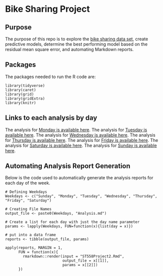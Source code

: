 # Bike Sharing Project 

## Purpose

The purpose of this repo is to explore the [bike sharing data set](https://archive.ics.uci.edu/ml/datasets/Bike+Sharing+Dataset), create predictive
models, determine the best performing model based on the residual mean square error, and automating Markdown reports.  

## Packages

The packages needed to run the R code are: 

```{r, message = FALSE}
library(tidyverse)
library(caret)
library(grid)
library(gridExtra)
library(knitr)
```

## Links to each analysis by day

The analysis for [Monday is available here](MondayAnalysis.md).
The analysis for [Tuesday is available here](TuesdayAnalysis.md).
The analysis for [Wednesday is available here](WednesdayAnalysis.md).
The analysis for [Thursday is available here](ThursdayAnalysis.md).
The analysis for [Friday is available here](FridayAnalysis.md).
The analysis for [Saturday is available here](SaturdayAnalysis.md).
The analysis for [Sunday is available here](SundayAnalysis.md).

## Automating Analysis Report Generation

Below is the code used to automatically generate the analysis reports for each day of the week.

```{r}
# Defining Weekdays
Weekdays <- c("Sunday", "Monday", "Tuesday", "Wednesday", "Thursday", "Friday", "Saturday")

# Creating File Names
output_file <- paste0(Weekdays, "Analysis.md")

# Create a list for each day with just the day name parameter
params <- lapply(Weekdays, FUN=function(x){list(day = x)})

# put into a data frame
reports <- tibble(output_file, params)

apply(reports, MARGIN = 1,
      FUN = function(x){
        rmarkdown::render(input = "ST558Project2.Rmd", 
                          output_file = x[[1]],
                          params = x[[2]])
      })
```
